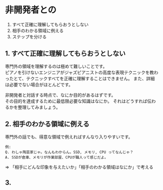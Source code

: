 # 非開発者との

1. すべて正確に理解してもらおうとしない
2. 相手のわかる領域に例える
3. ステップを分ける

## 1. すべて正確に理解してもらおうとしない

専門外の領域を理解するのは極めて難しいことです。  
ピアノを引けないエンジニアがジャズピアニストの高度な表現テクニックを教わったとて、テクニックすべてを正確に理解することはできません。
また、詳細は必要でない場合がほとんどです。

非開発者と対話する時点で、なにか目的があるはずです。  
その目的を達成するために最低限必要な知識はなにか。
それはどうすれば伝わるかを整理してみましょう。


## 2. 相手のわかる領域に例える

専門外の話でも、得意な領域で例えればすんなり入りやすいです。

```
例:
Q. わしゃ陶芸家じゃ。なんもわからん。SSD, メモリ, CPU ってなんじゃ？
A. SSDが倉庫、メモリが作業部屋、CPUが職人って感じだよ。
```

=> 「相手にどんな印象を与えたいか」「相手のわかる領域はなにか」で考える

## 3. 